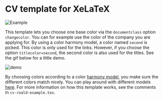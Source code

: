# CV template for XeLaTeX
![Example](cv-roald-example.png)

This template lets you choose one base color via the `documentclass` option `changecolor`. You can for example use the color of the company you are applying for. By using a color harmony model, a color named `second` is picked. This color is only used for the links. However, if you choose the option `titlecolor=second`, the second color is also used for the titles. See the gif below for a little demo.

![demo](document_class_options_demo.gif)

By choosing colors according to a color [harmony model](https://en.wikipedia.org/wiki/Harmony_\(color\)), you make sure the different colors match nicely. You can play around with different models [here](http://paletton.com/). For more information on how this template works, see the comments in `cv-roald-example.tex`.

